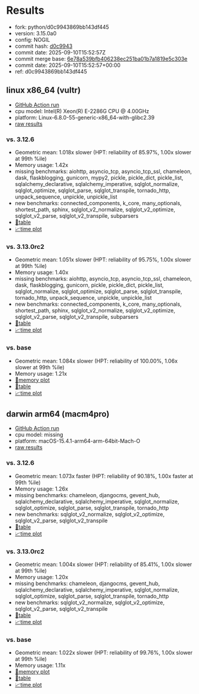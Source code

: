 # Results

- fork: python/d0c9943869bb143df445
- version: 3.15.0a0
- config: NOGIL
- commit hash: [d0c9943](https://github.com/python/cpython/commit/d0c9943)
- commit date: 2025-09-10T15:52:57Z
- commit merge base: [6e78a539bfb406238ec251ba01b7a1819e5c303e](https://github.com/python/cpython/commit/6e78a539bfb406238ec251ba01b7a1819e5c303e)
- commit date: 2025-09-10T15:52:57+00:00
- ref: d0c9943869bb143df445

## linux x86_64 (vultr)

- [GitHub Action run](https://github.com/facebookexperimental/free-threading-benchmarking/actions/runs/17630298084)
- cpu model: Intel(R) Xeon(R) E-2286G CPU @ 4.00GHz
- platform: Linux-6.8.0-55-generic-x86_64-with-glibc2.39
- [raw results](bm-20250910-vultr-x86_64-python-d0c9943869bb143df445-3.15.0a0-d0c9943.json)

### vs. 3.12.6

- Geometric mean: 1.018x slower (HPT: reliability of 85.97%, 1.00x slower at 99th %ile)
- Memory usage: 1.42x
- missing benchmarks: aiohttp, asyncio_tcp, asyncio_tcp_ssl, chameleon, dask, flaskblogging, gunicorn, mypy2, pickle, pickle_dict, pickle_list, sqlalchemy_declarative, sqlalchemy_imperative, sqlglot_normalize, sqlglot_optimize, sqlglot_parse, sqlglot_transpile, tornado_http, unpack_sequence, unpickle, unpickle_list
- new benchmarks: connected_components, k_core, many_optionals, shortest_path, sphinx, sqlglot_v2_normalize, sqlglot_v2_optimize, sqlglot_v2_parse, sqlglot_v2_transpile, subparsers
- [📄table](bm-20250910-vultr-x86_64-python-d0c9943869bb143df445-3.15.0a0-d0c9943-vs-3.12.6.md)
- [📈time plot](bm-20250910-vultr-x86_64-python-d0c9943869bb143df445-3.15.0a0-d0c9943-vs-3.12.6.svg)

### vs. 3.13.0rc2

- Geometric mean: 1.051x slower (HPT: reliability of 95.75%, 1.00x slower at 99th %ile)
- Memory usage: 1.40x
- missing benchmarks: aiohttp, asyncio_tcp, asyncio_tcp_ssl, chameleon, dask, flaskblogging, gunicorn, pickle, pickle_dict, pickle_list, sqlglot_normalize, sqlglot_optimize, sqlglot_parse, sqlglot_transpile, tornado_http, unpack_sequence, unpickle, unpickle_list
- new benchmarks: connected_components, k_core, many_optionals, shortest_path, sphinx, sqlglot_v2_normalize, sqlglot_v2_optimize, sqlglot_v2_parse, sqlglot_v2_transpile, subparsers
- [📄table](bm-20250910-vultr-x86_64-python-d0c9943869bb143df445-3.15.0a0-d0c9943-vs-3.13.0rc2.md)
- [📈time plot](bm-20250910-vultr-x86_64-python-d0c9943869bb143df445-3.15.0a0-d0c9943-vs-3.13.0rc2.svg)

### vs. base

- Geometric mean: 1.084x slower (HPT: reliability of 100.00%, 1.06x slower at 99th %ile)
- Memory usage: 1.21x
- [🧠memory plot](bm-20250910-vultr-x86_64-python-d0c9943869bb143df445-3.15.0a0-d0c9943-vs-base-mem.svg)
- [📄table](bm-20250910-vultr-x86_64-python-d0c9943869bb143df445-3.15.0a0-d0c9943-vs-base.md)
- [📈time plot](bm-20250910-vultr-x86_64-python-d0c9943869bb143df445-3.15.0a0-d0c9943-vs-base.svg)

## darwin arm64 (macm4pro)

- [GitHub Action run](https://github.com/facebookexperimental/free-threading-benchmarking/actions/runs/17630298084)
- cpu model: missing
- platform: macOS-15.4.1-arm64-arm-64bit-Mach-O
- [raw results](bm-20250910-macm4pro-arm64-python-d0c9943869bb143df445-3.15.0a0-d0c9943.json)

### vs. 3.12.6

- Geometric mean: 1.073x faster (HPT: reliability of 90.18%, 1.00x faster at 99th %ile)
- Memory usage: 1.26x
- missing benchmarks: chameleon, djangocms, gevent_hub, sqlalchemy_declarative, sqlalchemy_imperative, sqlglot_normalize, sqlglot_optimize, sqlglot_parse, sqlglot_transpile, tornado_http
- new benchmarks: sqlglot_v2_normalize, sqlglot_v2_optimize, sqlglot_v2_parse, sqlglot_v2_transpile
- [📄table](bm-20250910-macm4pro-arm64-python-d0c9943869bb143df445-3.15.0a0-d0c9943-vs-3.12.6.md)
- [📈time plot](bm-20250910-macm4pro-arm64-python-d0c9943869bb143df445-3.15.0a0-d0c9943-vs-3.12.6.svg)

### vs. 3.13.0rc2

- Geometric mean: 1.004x slower (HPT: reliability of 85.41%, 1.00x slower at 99th %ile)
- Memory usage: 1.20x
- missing benchmarks: chameleon, djangocms, gevent_hub, sqlalchemy_declarative, sqlalchemy_imperative, sqlglot_normalize, sqlglot_optimize, sqlglot_parse, sqlglot_transpile, tornado_http
- new benchmarks: sqlglot_v2_normalize, sqlglot_v2_optimize, sqlglot_v2_parse, sqlglot_v2_transpile
- [📄table](bm-20250910-macm4pro-arm64-python-d0c9943869bb143df445-3.15.0a0-d0c9943-vs-3.13.0rc2.md)
- [📈time plot](bm-20250910-macm4pro-arm64-python-d0c9943869bb143df445-3.15.0a0-d0c9943-vs-3.13.0rc2.svg)

### vs. base

- Geometric mean: 1.022x slower (HPT: reliability of 99.76%, 1.00x slower at 99th %ile)
- Memory usage: 1.11x
- [🧠memory plot](bm-20250910-macm4pro-arm64-python-d0c9943869bb143df445-3.15.0a0-d0c9943-vs-base-mem.svg)
- [📄table](bm-20250910-macm4pro-arm64-python-d0c9943869bb143df445-3.15.0a0-d0c9943-vs-base.md)
- [📈time plot](bm-20250910-macm4pro-arm64-python-d0c9943869bb143df445-3.15.0a0-d0c9943-vs-base.svg)

